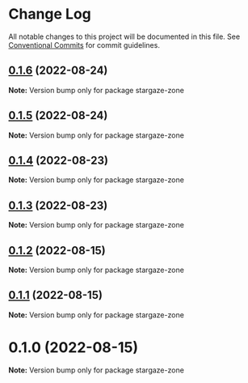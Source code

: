 # Change Log

All notable changes to this project will be documented in this file.
See [Conventional Commits](https://conventionalcommits.org) for commit guidelines.

## [0.1.6](https://github.com/cosmology-tech/stargaze-zone/compare/stargaze-zone@0.1.5...stargaze-zone@0.1.6) (2022-08-24)

**Note:** Version bump only for package stargaze-zone





## [0.1.5](https://github.com/cosmology-tech/stargaze-zone/compare/stargaze-zone@0.1.4...stargaze-zone@0.1.5) (2022-08-24)

**Note:** Version bump only for package stargaze-zone





## [0.1.4](https://github.com/cosmology-tech/stargaze-zone/compare/stargaze-zone@0.1.3...stargaze-zone@0.1.4) (2022-08-23)

**Note:** Version bump only for package stargaze-zone





## [0.1.3](https://github.com/cosmology-tech/stargaze-zone/compare/stargaze-zone@0.1.2...stargaze-zone@0.1.3) (2022-08-23)

**Note:** Version bump only for package stargaze-zone





## [0.1.2](https://github.com/cosmology-tech/stargaze-zone/compare/stargaze-zone@0.1.1...stargaze-zone@0.1.2) (2022-08-15)

**Note:** Version bump only for package stargaze-zone





## [0.1.1](https://github.com/cosmology-tech/stargaze-zone/compare/stargaze-zone@0.1.0...stargaze-zone@0.1.1) (2022-08-15)

**Note:** Version bump only for package stargaze-zone





# 0.1.0 (2022-08-15)

**Note:** Version bump only for package stargaze-zone
